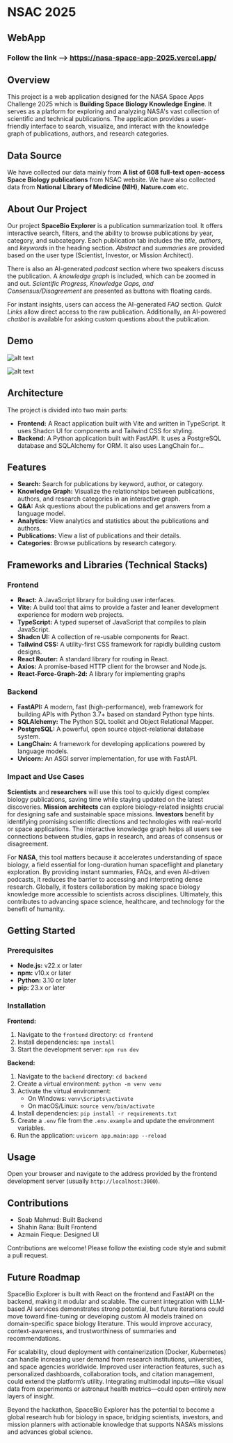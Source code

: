 # NSAC 2025

## WebApp

### Follow the link --> https://nasa-space-app-2025.vercel.app/

## Overview

This project is a web application designed for the NASA Space Apps Challenge 2025 which is **Building Space Biology Knowledge Engine**. It serves as a platform for exploring and analyzing NASA's vast collection of scientific and technical publications. The application provides a user-friendly interface to search, visualize, and interact with the knowledge graph of publications, authors, and research categories.

## Data Source

We have collected our data mainly from **A list of 608 full-text open-access Space Biology publications** from NSAC website. We have also collected data from **National Library of Medicine (NIH)**, **Nature.com** etc.

## About Our Project

Our project **SpaceBio Explorer** is a publication summarization tool. It offers interactive search, filters, and the ability to browse publications by year, category, and subcategory. Each publication tab includes the *title*, *authors*, and *keywords* in the heading section. *Abstract* and *summaries* are provided based on the user type (Scientist, Investor, or Mission Architect).

There is also an AI-generated *podcast* section where two speakers discuss the publication. A *knowledge graph* is included, which can be zoomed in and out. *Scientific Progress, Knowledge Gaps, and Consensus/Disagreement* are presented as buttons with floating cards.

For instant insights, users can access the AI-generated *FAQ* section. *Quick Links* allow direct access to the raw publication. Additionally, an AI-powered *chatbot* is available for asking custom questions about the publication.

## Demo


![alt text](https://github.com/Azmain946/NSAC_2025/blob/main/Screenshot%202025-10-03%20162842.png?raw=true)


![alt text](https://github.com/Azmain946/NSAC_2025/blob/main/Screenshot%202025-10-03%20162907.png?raw=true)


## Architecture

The project is divided into two main parts:

-   **Frontend:** A React application built with Vite and written in TypeScript. It uses Shadcn UI for components and Tailwind CSS for styling.
-   **Backend:** A Python application built with FastAPI. It uses a PostgreSQL database and SQLAlchemy for ORM. It also uses LangChain for...

## Features

-   **Search:** Search for publications by keyword, author, or category.
-   **Knowledge Graph:** Visualize the relationships between publications, authors, and research categories in an interactive graph.
-   **Q&A:** Ask questions about the publications and get answers from a language model.
-   **Analytics:** View analytics and statistics about the publications and authors.
-   **Publications:** View a list of publications and their details.
-   **Categories:** Browse publications by research category.

## Frameworks and Libraries (Technical Stacks)

### Frontend

-   **React:** A JavaScript library for building user interfaces.
-   **Vite:** A build tool that aims to provide a faster and leaner development experience for modern web projects.
-   **TypeScript:** A typed superset of JavaScript that compiles to plain JavaScript.
-   **Shadcn UI:** A collection of re-usable components for React.
-   **Tailwind CSS:** A utility-first CSS framework for rapidly building custom designs.
-   **React Router:** A standard library for routing in React.
-   **Axios:** A promise-based HTTP client for the browser and Node.js.
-   **React-Force-Graph-2d:** A library for implementing graphs

### Backend

-   **FastAPI:** A modern, fast (high-performance), web framework for building APIs with Python 3.7+ based on standard Python type hints.
-   **SQLAlchemy:** The Python SQL toolkit and Object Relational Mapper.
-   **PostgreSQL:** A powerful, open source object-relational database system.
-   **LangChain:** A framework for developing applications powered by language models.
-   **Uvicorn:** An ASGI server implementation, for use with FastAPI.

### Impact and Use Cases

**Scientists** and **researchers** will use this tool to quickly digest complex biology publications, saving time while staying updated on the latest discoveries. **Mission architects** can explore biology-related insights crucial for designing safe and sustainable space missions. **Investors** benefit by identifying promising scientific directions and technologies with real-world or space applications. The interactive knowledge graph helps all users see connections between studies, gaps in research, and areas of consensus or disagreement.

For **NASA**, this tool matters because it accelerates understanding of space biology, a field essential for long-duration human spaceflight and planetary exploration. By providing instant summaries, FAQs, and even AI-driven podcasts, it reduces the barrier to accessing and interpreting dense research. Globally, it fosters collaboration by making space biology knowledge more accessible to scientists across disciplines. Ultimately, this contributes to advancing space science, healthcare, and technology for the benefit of humanity.

## Getting Started

### Prerequisites

-   **Node.js:** v22.x or later
-   **npm:** v10.x or later
-   **Python:** 3.10 or later
-   **pip:** 23.x or later

### Installation

**Frontend:**

1.  Navigate to the `frontend` directory: `cd frontend`
2.  Install dependencies: `npm install`
3.  Start the development server: `npm run dev`

**Backend:**

1.  Navigate to the `backend` directory: `cd backend`
2.  Create a virtual environment: `python -m venv venv`
3.  Activate the virtual environment:
    -   On Windows: `venv\Scripts\activate`
    -   On macOS/Linux: `source venv/bin/activate`
4.  Install dependencies: `pip install -r requirements.txt`
5.  Create a `.env` file from the `.env.example` and update the environment variables.
6.  Run the application: `uvicorn app.main:app --reload`

## Usage

Open your browser and navigate to the address provided by the frontend development server (usually `http://localhost:3000`).

## Contributions

- Soab Mahmud: Built Backend
- Shahin Rana: Built Frontend
- Azmain Fieque: Designed UI 

Contributions are welcome! Please follow the existing code style and submit a pull request.

## Future Roadmap

SpaceBio Explorer is built with React on the frontend and FastAPI on the backend, making it modular and scalable. The current integration with LLM-based AI services demonstrates strong potential, but future iterations could move toward fine-tuning or developing custom AI models trained on domain-specific space biology literature. This would improve accuracy, context-awareness, and trustworthiness of summaries and recommendations.

For scalability, cloud deployment with containerization (Docker, Kubernetes) can handle increasing user demand from research institutions, universities, and space agencies worldwide. Improved user interaction features, such as personalized dashboards, collaboration tools, and citation management, could extend the platform’s utility. Integrating multimodal inputs—like visual data from experiments or astronaut health metrics—could open entirely new layers of insight.

Beyond the hackathon, SpaceBio Explorer has the potential to become a global research hub for biology in space, bridging scientists, investors, and mission planners with actionable knowledge that supports NASA’s missions and advances global science.
